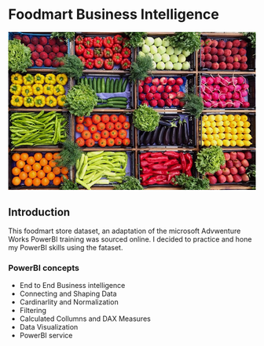 # Foodmart Business Intelligence

![](FreshProduceKGFdaily.jpg)

## Introduction
This foodmart store dataset, an adaptation of the microsoft Advwenture Works PowerBI training was sourced online. I decided to practice and hone my PowerBI skills using the fataset.

### PowerBI concepts
- End to End Business intelligence
- Connecting and Shaping Data
- Cardinarlity and Normalization
- Filtering
- Calculated Collumns and DAX Measures
- Data Visualization
- PowerBI service
